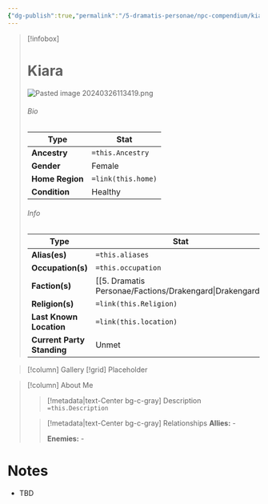 ```yaml
---
{"dg-publish":true,"permalink":"/5-dramatis-personae/npc-compendium/kiara/"}
---
```



> [!infobox]
> # Kiara
> ![Pasted image 20240326113419.png](/img/user/x.%20Assets/Attachments/Pasted%20image%2020240326113419.png)
> ###### Bio
> Type |  Stat |
> ---|---|
> **Ancestry** | `=this.Ancestry` |
> **Gender** | Female |
> **Home Region** | `=link(this.home)` |
> **Condition** | Healthy |
> ###### Info
> Type |  Stat |
> ---|---|
> **Alias(es)** | `=this.aliases` |
> **Occupation(s)** | `=this.occupation` |
> **Faction(s)** | [[5. Dramatis Personae/Factions/Drakengard\|Drakengard]] |
> **Religion(s)** | `=link(this.Religion)` |
> **Last Known Location** | `=link(this.location)` |
> **Current Party Standing** | Unmet |

> [!column] Gallery 
> [!grid] 
> Placeholder

> [!column] About Me
>> [!metadata|text-Center bg-c-gray] Description
>> `=this.Description`
>
>> [!metadata|text-Center bg-c-gray] Relationships
>> **Allies:** -
>>
>> **Enemies:** -

# Notes

- TBD

